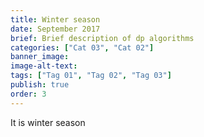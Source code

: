 ```yaml
---
title: Winter season
date: September 2017
brief: Brief description of dp algorithms
categories: ["Cat 03", "Cat 02"]
banner_image: 
image-alt-text: 
tags: ["Tag 01", "Tag 02", "Tag 03"]
publish: true
order: 3
---
```



It is winter season
